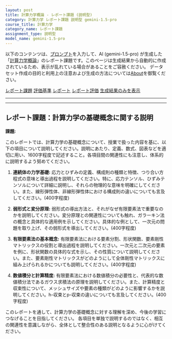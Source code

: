 ```yaml
---
layout: post
title: 計算力学概論 - レポート課題 (説明型)
category: 計算力学 レポート課題 説明型 gemini-1.5-pro
course_title: 計算力学
category_name: レポート課題
assignment_type: 説明型
model_name: gemini-1.5-pro
---
```


以下のコンテンツは、[プロンプト](https://github.com/takedatoshiyuki/synthetic_assignments/tree/main/generated/計算力学/gemini-1.5-pro/prompt_レポート課題-説明型.md)を入力して、AI (gemini-1.5-pro) が生成した「[計算力学概論](/contents/計算力学/)」のレポート課題です。このページは生成結果から自動的に作成されているため、表示が乱れている場合があることをご容赦ください。
データセット作成の目的と利用上の注意および生成の方法については[About](/About)を御覧ください。

[レポート課題](../レポート課題-説明型)
[評価基準](../評価基準-説明型)
[レポート](../レポート-説明型)
[レポート評価](../レポート評価-説明型)
[生成結果のみを表示](https://github.com/takedatoshiyuki/synthetic_assignments/tree/main/generated/計算力学/gemini-1.5-pro/レポート課題-説明型.md)
  

***
***
  
## レポート課題：計算力学の基礎概念に関する説明

**課題:**

このレポートでは、計算力学の基礎概念について、授業で扱った内容を基に、以下の項目について説明してください。説明にあたり、定義、数式、図表などを適切に用い、1600字程度で記述すること。各項目間の関連性にも注意し、体系的に説明するよう努めてください。

1. **連続体の力学基礎:** 応力とひずみの定義、構成則の種類と特徴、つり合い方程式の意味と導出過程を説明してください。特に、応力テンソル、ひずみテンソルについて詳細に説明し、それらの物理的な意味を明確にしてください。また、線形弾性体、非線形弾性体における構成則の違いについても言及してください。(400字程度)

2. **弱形式と変分原理:** 弱形式の導出方法と、それがなぜ有限要素法で重要なのかを説明してください。変分原理との関連性についても触れ、ガラーキン法の概念と具体的な適用例を示してください。具体的な例として、一次元の問題を取り上げ、その弱形式を導出してください。(400字程度)

3. **有限要素法の基本概念:** 有限要素法における要素分割、形状関数、要素剛性マトリックスの役割と導出過程を説明してください。一次元と二次元の要素を例に、形状関数の具体的な式を示し、その性質について説明してください。また、要素剛性マトリックスがどのようにして全体剛性マトリックスに組み上げられるかについても説明してください。(400字程度)

4. **数値積分と計算精度:** 有限要素法における数値積分の必要性と、代表的な数値積分法であるガウス求積法の原理を説明してください。また、計算精度と収束性について、メッシュサイズや要素の種類がどのように影響するかを説明してください。h-収束とp-収束の違いについても言及してください。(400字程度)


このレポートを通して、計算力学の基礎概念に対する理解を深め、今後の学習につなげることを目指してください。  各項目を単独で説明するのではなく、相互の関連性を意識しながら、全体として整合性のある説明となるように心がけてください。
